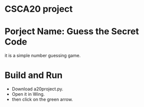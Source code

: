 # CSCA20 project

# Porject Name: Guess the Secret Code
it is a simple number guessing game.

# Build and Run
- Download a20project.py.
- Open it in Wing.
- then click on the green arrow.
